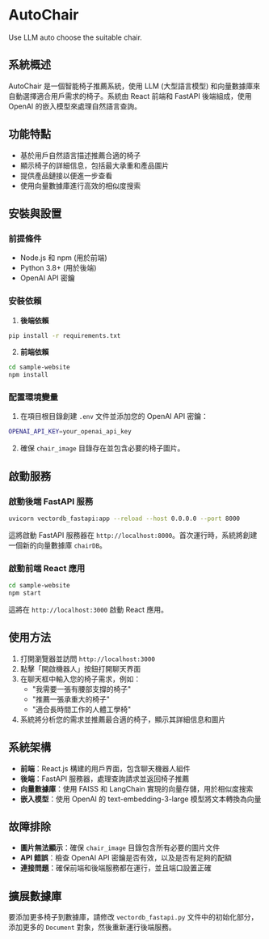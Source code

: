 # AutoChair
Use LLM auto choose the suitable chair.

## 系統概述

AutoChair 是一個智能椅子推薦系統，使用 LLM (大型語言模型) 和向量數據庫來自動選擇適合用戶需求的椅子。系統由 React 前端和 FastAPI 後端組成，使用 OpenAI 的嵌入模型來處理自然語言查詢。

## 功能特點

- 基於用戶自然語言描述推薦合適的椅子
- 顯示椅子的詳細信息，包括最大承重和產品圖片
- 提供產品鏈接以便進一步查看
- 使用向量數據庫進行高效的相似度搜索

## 安裝與設置

### 前提條件

- Node.js 和 npm (用於前端)
- Python 3.8+ (用於後端)
- OpenAI API 密鑰

### 安裝依賴

1. **後端依賴**

```bash
pip install -r requirements.txt
```

2. **前端依賴**

```bash
cd sample-website
npm install
```

### 配置環境變量

1. 在項目根目錄創建 `.env` 文件並添加您的 OpenAI API 密鑰：

```bash
OPENAI_API_KEY=your_openai_api_key
```

2. 確保 `chair_image` 目錄存在並包含必要的椅子圖片。

## 啟動服務

### 啟動後端 FastAPI 服務

```bash
uvicorn vectordb_fastapi:app --reload --host 0.0.0.0 --port 8000
```
這將啟動 FastAPI 服務器在 `http://localhost:8000`。首次運行時，系統將創建一個新的向量數據庫 `chairDB`。

### 啟動前端 React 應用

```bash
cd sample-website
npm start
```

這將在 `http://localhost:3000` 啟動 React 應用。

## 使用方法

1. 打開瀏覽器並訪問 `http://localhost:3000`
2. 點擊「開啟機器人」按鈕打開聊天界面
3. 在聊天框中輸入您的椅子需求，例如：
   - "我需要一張有腰部支撐的椅子"
   - "推薦一張承重大的椅子"
   - "適合長時間工作的人體工學椅"
4. 系統將分析您的需求並推薦最合適的椅子，顯示其詳細信息和圖片

## 系統架構

- **前端**：React.js 構建的用戶界面，包含聊天機器人組件
- **後端**：FastAPI 服務器，處理查詢請求並返回椅子推薦
- **向量數據庫**：使用 FAISS 和 LangChain 實現的向量存儲，用於相似度搜索
- **嵌入模型**：使用 OpenAI 的 text-embedding-3-large 模型將文本轉換為向量

## 故障排除

- **圖片無法顯示**：確保 `chair_image` 目錄包含所有必要的圖片文件
- **API 錯誤**：檢查 OpenAI API 密鑰是否有效，以及是否有足夠的配額
- **連接問題**：確保前端和後端服務都在運行，並且端口設置正確

## 擴展數據庫

要添加更多椅子到數據庫，請修改 `vectordb_fastapi.py` 文件中的初始化部分，添加更多的 `Document` 對象，然後重新運行後端服務。

